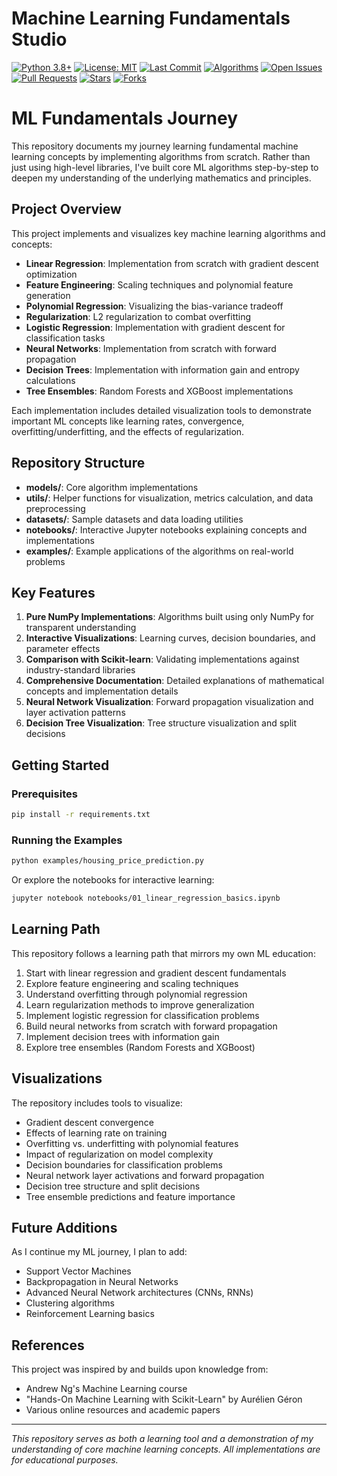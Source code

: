 # Machine Learning Fundamentals Studio

[![Python 3.8+](https://img.shields.io/badge/python-3.8+-blue.svg)](https://www.python.org/downloads/)
[![License: MIT](https://img.shields.io/badge/License-MIT-yellow.svg)](https://opensource.org/licenses/MIT)
[![Last Commit](https://img.shields.io/github/last-commit/riccardomerenda/ml_fundamentals_studio)](https://github.com/riccardomerenda/ml_fundamentals_studio/commits/main)
[![Algorithms](https://img.shields.io/badge/algorithms-8-green.svg)](https://github.com/riccardomerenda/ml_fundamentals_studio#project-overview)
[![Open Issues](https://img.shields.io/github/issues/riccardomerenda/ml_fundamentals_studio)](https://github.com/riccardomerenda/ml_fundamentals_studio/issues)
[![Pull Requests](https://img.shields.io/github/issues-pr/riccardomerenda/ml_fundamentals_studio)](https://github.com/riccardomerenda/ml_fundamentals_studio/pulls)
[![Stars](https://img.shields.io/github/stars/riccardomerenda/ml_fundamentals_studio)](https://github.com/riccardomerenda/ml_fundamentals_studio/stargazers)
[![Forks](https://img.shields.io/github/forks/riccardomerenda/ml_fundamentals_studio)](https://github.com/riccardomerenda/ml_fundamentals_studio/network)

# ML Fundamentals Journey

This repository documents my journey learning fundamental machine learning concepts by implementing algorithms from scratch. Rather than just using high-level libraries, I've built core ML algorithms step-by-step to deepen my understanding of the underlying mathematics and principles.

## Project Overview

This project implements and visualizes key machine learning algorithms and concepts:

- **Linear Regression**: Implementation from scratch with gradient descent optimization
- **Feature Engineering**: Scaling techniques and polynomial feature generation
- **Polynomial Regression**: Visualizing the bias-variance tradeoff
- **Regularization**: L2 regularization to combat overfitting
- **Logistic Regression**: Implementation with gradient descent for classification tasks
- **Neural Networks**: Implementation from scratch with forward propagation
- **Decision Trees**: Implementation with information gain and entropy calculations
- **Tree Ensembles**: Random Forests and XGBoost implementations

Each implementation includes detailed visualization tools to demonstrate important ML concepts like learning rates, convergence, overfitting/underfitting, and the effects of regularization.

## Repository Structure

- **models/**: Core algorithm implementations
- **utils/**: Helper functions for visualization, metrics calculation, and data preprocessing
- **datasets/**: Sample datasets and data loading utilities
- **notebooks/**: Interactive Jupyter notebooks explaining concepts and implementations
- **examples/**: Example applications of the algorithms on real-world problems

## Key Features

1. **Pure NumPy Implementations**: Algorithms built using only NumPy for transparent understanding
2. **Interactive Visualizations**: Learning curves, decision boundaries, and parameter effects
3. **Comparison with Scikit-learn**: Validating implementations against industry-standard libraries
4. **Comprehensive Documentation**: Detailed explanations of mathematical concepts and implementation details
5. **Neural Network Visualization**: Forward propagation visualization and layer activation patterns
6. **Decision Tree Visualization**: Tree structure visualization and split decisions

## Getting Started

### Prerequisites

```bash
pip install -r requirements.txt
```

### Running the Examples

```bash
python examples/housing_price_prediction.py
```

Or explore the notebooks for interactive learning:

```bash
jupyter notebook notebooks/01_linear_regression_basics.ipynb
```

## Learning Path

This repository follows a learning path that mirrors my own ML education:

1. Start with linear regression and gradient descent fundamentals
2. Explore feature engineering and scaling techniques
3. Understand overfitting through polynomial regression
4. Learn regularization methods to improve generalization
5. Implement logistic regression for classification problems
6. Build neural networks from scratch with forward propagation
7. Implement decision trees with information gain
8. Explore tree ensembles (Random Forests and XGBoost)

## Visualizations

The repository includes tools to visualize:
- Gradient descent convergence
- Effects of learning rate on training
- Overfitting vs. underfitting with polynomial features
- Impact of regularization on model complexity
- Decision boundaries for classification problems
- Neural network layer activations and forward propagation
- Decision tree structure and split decisions
- Tree ensemble predictions and feature importance

## Future Additions

As I continue my ML journey, I plan to add:
- Support Vector Machines
- Backpropagation in Neural Networks
- Advanced Neural Network architectures (CNNs, RNNs)
- Clustering algorithms
- Reinforcement Learning basics

## References

This project was inspired by and builds upon knowledge from:
- Andrew Ng's Machine Learning course
- "Hands-On Machine Learning with Scikit-Learn" by Aurélien Géron
- Various online resources and academic papers

---

*This repository serves as both a learning tool and a demonstration of my understanding of core machine learning concepts. All implementations are for educational purposes.*